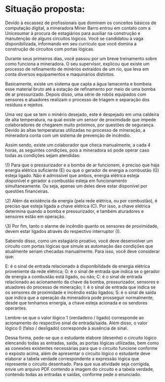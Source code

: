 # Situação proposta:

Devido à escassez de profissionais que dominem os conceitos básicos de computação digital, a mineradora Miner Barro entrou em contato com a Unicesumar à procura de estagiários para auxiliar na construção e manutenção de alguns circuitos lógicos. Você se candidatou à vaga disponibilizada, informando em seu currículo que você domina a construção de circuitos com portas lógicas.

Durante seus primeiros dias, você passou por um breve treinamento sobre como funciona a mineradora. O seu supervisor, explicou que existe um processo de refinamento de minérios extraídos de um rio, que leva em conta diversos equipamentos e maquinários distintos.

Basicamente, existe um sistema que capta a água lamacenta e bombeia esse material bruto até a estação de refinamento por meio de uma bomba de ar pressurizado. Depois disso, uma série de robôs equipados com sensores e atuadores realizam o processo de triagem e separação dos resíduos e rejeitos.

Uma vez que se tem o minério desejado, este é despejado em uma caldeira de alta temperatura, na qual existe um sensor de proximidade que impede colaboradores de chegarem muito próximos, por questões de segurança. Devido às altas temperaturas utilizadas no processo de mineração, a mineradora conta com um sistema de prevenção de incêndio.

Assim sendo, existe um colaborador que checa manualmente, a cada 4 horas, as seguintes condições, pois a mineradora só pode operar caso todas as condições sejam atendidas:

\1) Para que o pressurizador e a bomba de ar funcionem, é preciso que haja energia elétrica suficiente (E) ou que o gerador de energia a combustão (G) esteja ligado. Não é admissível que ambos, energia elétrica esteja disponível e gerador a combustão esteja em funcionamento simultaneamente. Ou seja, apenas um deles deve estar disponível por questões financeiras.

\2) Além da existência da energia (pela rede elétrica, ou por combustão), é preciso que esteja ligada a chave elétrica (C). Por isso, a chave elétrica determina quando a bomba e pressurizador, e também aturadores e sensores estão em operação.

\3) Por fim, tanto o alarme de incêndio quanto os sensores de proximidade, devem estar ligados através do respectivo interruptor (I).

Sabendo disso, como um estagiário proativo, você deve desenvolver um circuito com portas lógicas que simule as automação das condições que atualmente seriam checadas manualmente. Para isso, você deve considerar que:

E: é o sinal de entrada relacionado à disponibilidade de energia elétrica proveniente da rede elétrica;
G: é o sinal de entrada que indica se o gerador de energia a combustão está ligado, ou não;
C: é o sinal de entrada relacionado ao acionamento da chave da bomba, pressurizador, sensores e atuadores do processo de mineração;
I: é o sinal de entrada que indica se os sensores de proximidade e incêndio estão ligados;
S: é o sinal de saída que indica que a operação da mineradora pode prosseguir normalmente, desde que tenhamos ernergia, a chave esteja acionada e os sendores operantes.

Lembre-se que o valor lógico 1 (verdadeiro / ligado) corresponde ao acionamento do respectivo sinal de entrada/saída. Além disso, o valor lógico 0 (falso / desligado) corresponde à ausência de sinal.

Dessa forma, pede-se que o estudante elabore (desenhe) o circuito lógico elencando todas as entradas, saída, as portas lógicas utilizadas, bem como as conexões existentes necessárias para que o circuito funcione conforme o exposto acima, além de apresentar o circuito lógico o estudante deve elaborar a tabela verdade correspondente a expressão lógica que represente o circuito desenhado. Para que sua atividade seja corrigida, envie um arquivo PDF contendo a imagem do circuito e a tabela verdade, contendo todas as entradas e saídas, conforme pede o enunciado.